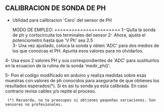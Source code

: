 ## CALIBRACION DE SONDA DE PH

 - Utilidad para calibracion 'Cero' del sensor de PH


   MODO DE EMPLEO:
 =======================
  1- Quita la sonda de ph y cortocircuita los terminales del sensor
  2- Ahora, ajusta el potenciometro hasta que 'V Ph' sea 2.5  
  3- Una vez ajustado, coloca la sonda y obten 'ADC' para dos medios de los que conozcas el PH.
     Apunta esos valores para no olvidarlos.
    
  4- Usa esos 2 valores PH y sus correspondientes de 'ADC' 
     para sustituirlos en la ecuacion de la rutina de la sonda 'medir_ph()'.

  5- Pon el codigo modificado en arduino y realiza medidas sobre esas muestras
     con valores de ph conocidos para asegurarte de que obtienes los resultados esperados(*).
     Si es asi tu sonda ya esta calibrada. En caso contrario revisa cables y/o repite el proceso.
    
     (*) Recuerda, no te preocupes si obtienes pequeñas variaciones. Son sensores no profesionales.
    
